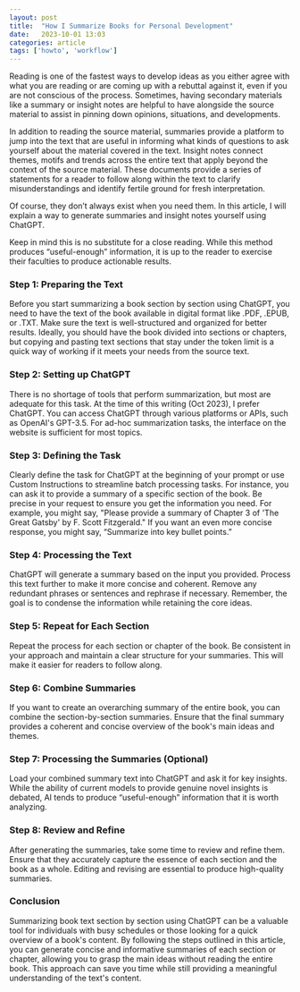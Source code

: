 ```yaml
---
layout: post
title:  "How I Summarize Books for Personal Development"
date:   2023-10-01 13:03
categories: article
tags: ['howto', 'workflow']
---
```


Reading is one of the fastest ways to develop ideas as you either agree with what you are reading or are coming up with a rebuttal against it, even if you are not conscious of the process. Sometimes, having secondary materials like a summary or insight notes are helpful to have alongside the source material to assist in pinning down opinions, situations, and developments. 

In addition to reading the source material, summaries provide a platform to jump into the text that are useful in informing what kinds of questions to ask yourself about the material covered in the text. Insight notes connect themes, motifs and trends across the entire text that apply beyond the context of the source material. These documents provide a series of statements for a reader to follow along within the text to clarify misunderstandings and identify fertile ground for fresh interpretation.

Of course, they don’t always exist when you need them. In this article, I will explain a way to generate summaries and insight notes yourself using ChatGPT.

Keep in mind this is no substitute for a close reading. While this method produces “useful-enough” information, it is up to the reader to exercise their faculties to produce actionable results.

### Step 1: Preparing the Text
Before you start summarizing a book section by section using ChatGPT, you need to have the text of the book available in digital format like .PDF, .EPUB, or .TXT. Make sure the text is well-structured and organized for better results. Ideally, you should have the book divided into sections or chapters, but copying and pasting text sections that stay under the token limit is a quick way of working if it meets your needs from the source text. 

### Step 2: Setting up ChatGPT
There is no shortage of tools that perform summarization, but most are adequate for this task. At the time of this writing (Oct 2023), I prefer ChatGPT. You can access ChatGPT through various platforms or APIs, such as OpenAI's GPT-3.5. For ad-hoc summarization tasks, the interface on the website is sufficient for most topics.

### Step 3: Defining the Task
Clearly define the task for ChatGPT at the beginning of your prompt or use Custom Instructions to streamline batch processing tasks. For instance, you can ask it to provide a summary of a specific section of the book. Be precise in your request to ensure you get the information you need. For example, you might say, "Please provide a summary of Chapter 3 of 'The Great Gatsby' by F. Scott Fitzgerald." If you want an even more concise response, you might say, “Summarize into key bullet points.”

### Step 4: Processing the Text
ChatGPT will generate a summary based on the input you provided. Process this text further to make it more concise and coherent. Remove any redundant phrases or sentences and rephrase if necessary. Remember, the goal is to condense the information while retaining the core ideas.

### Step 5: Repeat for Each Section
Repeat the process for each section or chapter of the book. Be consistent in your approach and maintain a clear structure for your summaries. This will make it easier for readers to follow along.

### Step 6: Combine Summaries
If you want to create an overarching summary of the entire book, you can combine the section-by-section summaries. Ensure that the final summary provides a coherent and concise overview of the book's main ideas and themes.

### Step 7: Processing the Summaries (Optional)
Load your combined summary text into ChatGPT and ask it for key insights. While the ability of current models to provide genuine novel insights is debated, AI tends to produce “useful-enough” information that it is worth analyzing.

### Step 8: Review and Refine
After generating the summaries, take some time to review and refine them. Ensure that they accurately capture the essence of each section and the book as a whole. Editing and revising are essential to produce high-quality summaries.

### Conclusion
Summarizing book text section by section using ChatGPT can be a valuable tool for individuals with busy schedules or those looking for a quick overview of a book's content. By following the steps outlined in this article, you can generate concise and informative summaries of each section or chapter, allowing you to grasp the main ideas without reading the entire book. This approach can save you time while still providing a meaningful understanding of the text's content.
